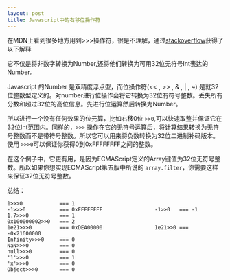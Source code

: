 ```yaml
---
layout: post
title: Javascript中的右移位操作符
---
```


在MDN上看到很多地方用到>>>操作符，很是不理解，通过[stackoverflow](http://stackoverflow.com/questions/1822350/what-is-the-javascript-operator-and-how-do-you-use-it)获得了以下解释

它不仅是将非数字转换为Number,还将他们转换为可用32位无符号Int表达的Number。

Javascript 的Number 是双精度浮点型，而位操作符(<< , >> , & , | , ~) 是就32位整数型定义的。对number进行位操作会将它转换为32位有符号整数。丢失所有分数和超过32位的高位信息。先进行位运算然后转换为Number。

所以进行一个没有任何效果的位元算，比如右移0位 ` >>0 `,可以快速取整并保证它在32位Int范围内。同样的，`>>>` 操作在它的无符号运算后，将计算结果转换为无符号整数而不是带符号整数。所以它可以用来将负数转换为32位二进制补码版本。使用 `>>>0`可以保证你获得0到0xFFFFFFFF之间的整数。

在这个例子中，它更有用，是因为ECMAScript定义的Array键值为32位无符号整数。所以如果你想实现ECMAScript第五版中所说的 `array.filter`，你需要这样来保证32位无符号整数。


总结：

    1>>>0            === 1
    -1>>>0           === 0xFFFFFFFF                 -1>>0   === -1
    1.7>>>0          === 1
    0x100000002>>0   === 2
    1e21>>>0         === 0xDEA00000                 1e21>>0 === -0x21600000
    Infinity>>>0     === 0
    NaN>>>0          === 0
    null>>>0         === 0
    '1'>>>0          === 1
    'x'>>>0          === 0
    Object>>>0       === 0
    

    

 